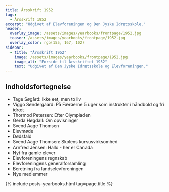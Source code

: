 ```yaml
---
title: Årsskrift 1952
tags:
  - Årsskrift 1952
excerpt: "Udgivet af Elevforeningen og Den Jyske Idrætsskole."
header:
  overlay_image: /assets/images/yearbooks/frontpage/1952.jpg
  teaser: /assets/images/yearbooks/frontpage/1952.jpg
  overlay_color: rgb(155, 167, 102)
sidebar:
  - title: "Årsskrift 1952"
    image: /assets/images/yearbooks/frontpage/1952.jpg
    image_alt: "Forside til Årsskriftet 1952"
    text: "Udgivet af Den Jyske Idrætsskole og Elevforeningen."
---
```


## Indholdsfortegnelse

- Tage Søgård: Ikke eet, men to liv
- Viggo Søndergaard: På Færøerne 5 uger som instruktør i håndbold og fri idræt
- Thormod Petersen: Efter Olympiaden 
- Gerda Høgdall: Om opvisninger
- Svend Aage Thomsen
- Elevmøde
- Dødsfald
- Svend Aage Thomsen: Skolens kursusvirksomhed
- Arnfred Jensen: Hallo - her er Canada
- Nyt fra gamle elever
- Elevforeningens regnskab
- Elevforeningens generalforsamling
- Beretning fra landselevforeningen
- Nye medlemmer

{% include posts-yearbooks.html tag=page.title %}
